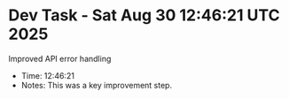 # Dev Task - Sat Aug 30 12:46:21 UTC 2025
Improved API error handling
- Time: 12:46:21
- Notes: This was a key improvement step.
